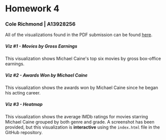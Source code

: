 # Homework 4

### Cole Richmond | A13928256

All of the visualizations found in the PDF submission can be found [here](https://github.com/colerichmond/dsc106/tree/master/homework/hw4).

##### Viz #1 - Movies by Gross Earnings

This visualization shows Michael Caine's top six movies by gross box-office earnings.

##### Viz #2 - Awards Won by Michael Caine

This visualization shows the awards won by Michael Caine since he began his acting career.

##### Viz #3 - Heatmap

This visualization shows the average IMDb ratings for movies starring Michael Caine grouped by both genre and grade. A screenshot has been provided, but this visualization is **interactive** using the `index.html` file in the GitHub repository.